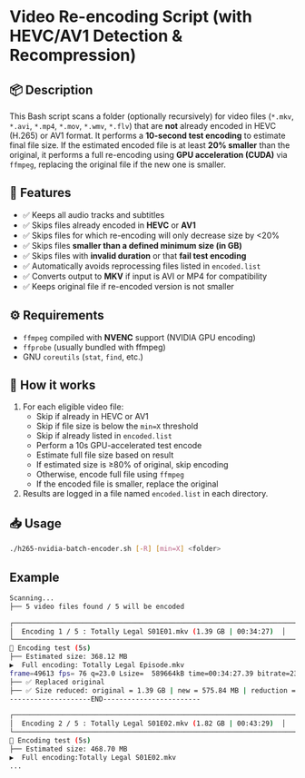 # Video Re-encoding Script (with HEVC/AV1 Detection & Recompression)

## 📦 Description

This Bash script scans a folder (optionally recursively) for video files (`*.mkv`, `*.avi`, `*.mp4`, `*.mov`, `*.wmv`, `*.flv`) that are **not** already encoded in HEVC (H.265) or AV1 format. It performs a **10-second test encoding** to estimate final file size. If the estimated encoded file is at least **20% smaller** than the original, it performs a full re-encoding using **GPU acceleration (CUDA)** via `ffmpeg`, replacing the original file if the new one is smaller.

## 🎯 Features

- ✅ Keeps all audio tracks and subtitles
- ✅ Skips files already encoded in **HEVC** or **AV1**
- ✅ Skips files for which re-encoding will only decrease size by <20%
- ✅ Skips files **smaller than a defined minimum size (in GB)**
- ✅ Skips files with **invalid duration** or that **fail test encoding**
- ✅ Automatically avoids reprocessing files listed in `encoded.list`
- ✅ Converts output to **MKV** if input is AVI or MP4 for compatibility
- ✅ Keeps original file if re-encoded version is not smaller

## ⚙️ Requirements

- `ffmpeg` compiled with **NVENC** support (NVIDIA GPU encoding)
- `ffprobe` (usually bundled with ffmpeg)
- GNU `coreutils` (`stat`, `find`, etc.)

## 🧪 How it works

1. For each eligible video file:
   - Skip if already in HEVC or AV1
   - Skip if file size is below the `min=X` threshold
   - Skip if already listed in `encoded.list`
   - Perform a 10s GPU-accelerated test encode
   - Estimate full file size based on result
   - If estimated size is ≥80% of original, skip encoding
   - Otherwise, encode full file using `ffmpeg`
   - If the encoded file is smaller, replace the original
2. Results are logged in a file named `encoded.list` in each directory.

## 📥 Usage

```bash
./h265-nvidia-batch-encoder.sh [-R] [min=X] <folder>
```
## Example

```bash
Scanning...
├── 5 video files found / 5 will be encoded

┌───────────────────────────────────────────────────────────────────────────────────────────────────────────────────────┐
│  Encoding 1 / 5 : Totally Legal S01E01.mkv (1.39 GB | 00:34:27)  │
└───────────────────────────────────────────────────────────────────────────────────────────────────────────────────────┘
 Encoding test (5s)
├── Estimated size: 368.12 MB
▶️  Full encoding: Totally Legal Episode.mkv
frame=49613 fps= 76 q=23.0 Lsize=  589664kB time=00:34:27.39 bitrate=2336.5kbits/s speed=3.17x     
├── ✅ Replaced original
├── ✅ Size reduced: original = 1.39 GB | new = 575.84 MB | reduction = 59%
--------------------END------------------------

┌──────────────────────────────────────────────────────────────────────────────────────────────────────────────────────┐
│  Encoding 2 / 5 : Totally Legal S01E02.mkv (1.82 GB | 00:43:29)  │
└──────────────────────────────────────────────────────────────────────────────────────────────────────────────────────┘
 Encoding test (5s)
├── Estimated size: 468.70 MB
▶️  Full encoding:Totally Legal S01E02.mkv
...
```
